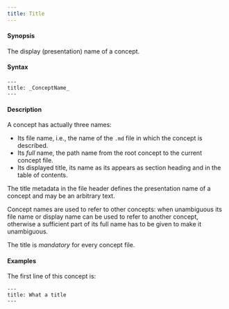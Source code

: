 ```yaml
---
title: Title
---
```


#### Synopsis

The display (presentation) name of a concept.

#### Syntax

```
---
title: _ConceptName_
---
```

#### Description

A concept has actually three names:

* Its file name, i.e., the name of the `.md` file in which the concept is described.
* Its _full_ name, the path name from the root concept to the current concept file.
* Its displayed title, its name  as its appears as section heading and in the table of contents.

The title metadata in the file header defines the presentation name of a concept and may be an arbitrary text. 

Concept names are used to refer to other concepts: when unambiguous its file name or display name can be used to refer to another concept, otherwise a sufficient part of its full name has to be given to make it unambiguous.

The title is *mandatory* for every concept file.

#### Examples

The first line of this concept is:

``````
---
title: What a title
---
``````




